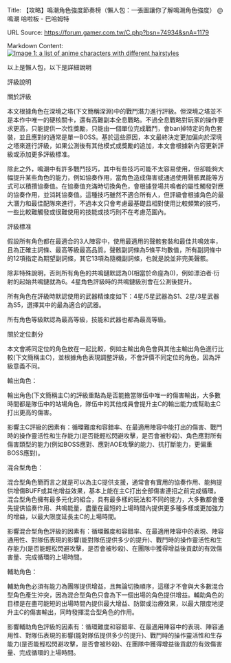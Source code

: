 Title: 【攻略】鳴潮角色強度節奏榜（懶人包：一張圖讓你了解鳴潮角色強度） @鳴潮 哈啦板 - 巴哈姆特

URL Source: https://forum.gamer.com.tw/C.php?bsn=74934&snA=1179

Markdown Content:
[![Image 1: a list of anime characters with different hairstyles](https://truth.bahamut.com.tw/s01/202405/forum/74934/f7fce086838f7e0a59eba9d0c034d85c.JPG)](https://truth.bahamut.com.tw/s01/202405/forum/74934/f7fce086838f7e0a59eba9d0c034d85c.JPG)

以上是懶人包，以下是詳細說明

評級說明

關於評級

本文根據角色在深境之塔(下文簡稱深淵)中的戰鬥潛力進行評級。但深境之塔並不是本作中唯一的硬核關卡，還有高難副本全息戰略。不過全息戰略對玩家的操作要求更高，只能提供一次性獎勵，只能由一個單位完成戰鬥，會ban掉特定的角色套裝，並且應對的通常是單一BOSS。基於這些原因，本文最終決定更加偏向於深境之塔來進行評級，如果公測後有其他模式或獎勵的追加，本文會根據新內容更新評級或添加更多評級標准。

除此之外，鳴潮中有許多戰鬥技巧，其中有些技巧可能不太容易使用，但卻能夠大幅提升某些角色的能力，例如協奏作用，當角色造成傷害或通過使用聲骸異能等方式可以積攢協奏值。在協奏值充滿時切換角色，會根據登場共鳴者的屬性觸發對應的協奏作用，並消耗協奏值。這種技巧雖然不適合所有人，但評級會根據角色的最大潛力和最佳配隊來進行，不過本文只會考慮最基礎且相對使用比較頻繁的技巧，一些比較難觸發或很難使用的技能或技巧則不在考慮范圍內。

評級標准

假設所有角色都在最適合的3人陣容中，使用最適用的聲骸套裝和最佳共鳴效率，且為正確主詞條、最高等級最高品質。聲骸副詞條為5條平均數值，所有副詞條中的12項指定為期望副詞條，其它13項為隨機副詞條，也就是說並非完美聲骸。

除非特殊說明，否則所有角色的共鳴鏈默認為0(相當於命座為0)，例如漂泊者·衍射的起始共鳴鏈就為6。4星角色評級時的共鳴鏈級別會在公測後提升。

所有角色在評級時默認使用的武器精煉度如下：4星/5星武器為S1、2星/3星武器為S5，選擇其中的最為適合的武器。

所有角色等級默認為最高等級，技能和武器也都為最高等級。

關於定位劃分

本文會將同定位的角色放在一起比較，例如主輸出角色會與其他主輸出角色進行比較(下文簡稱主C)，並根據角色表現調整評級，不會評價不同定位的角色，因為評級意義不同。

輸出角色：

輸出角色(下文簡稱主C)的評級重點為是否能擔當隊伍中唯一的傷害輸出，大多數時間都是隊伍中的站場角色，隊伍中的其他成員會提升主C的輸出能力或幫助主C打出更高的傷害。

影響主C評級的因素有：循環難度和容錯率、在最適用陣容中能打出的傷害、戰鬥時的操作靈活性和生存能力(是否能輕松閃避攻擊，是否會被秒殺)、角色應對所有傷害類型的能力(例如BOSS應對、應對AOE攻擊的能力、抗打斷能力，更偏重BOSS應對)。

混合型角色：

混合型角色簡而言之就是可以為主C提供支援，通常會有實用的協奏作用、能夠提供增傷BUFF或其他增益效果，基本上能在主C打出全部傷害連招之前完成循環。混合型角色擁有最多元化的組合，具有最多樣的玩法和不同的能力，大多數都會優先提供協奏作用、共鳴能量，盡量在最短的上場時間內提供更多種多樣或更加強力的增益，以最大限度延長主C的上場時間。

影響混合型角色評級的因素有：循環難度和容錯率、在最適用陣容中的表現、陣容通用性、對隊伍表現的影響(能對隊伍提供多少的提升)、戰鬥時的操作靈活性和生存能力(是否能輕松閃避攻擊，是否會被秒殺)、在團隊中獲得增益後貢獻的有效傷害量、完成循環的上場時間。

輔助角色：

輔助角色必須有能力為團隊提供增益，且無論切換順序，這樣才不會與大多數混合型角色產生沖突，因為混合型角色只會為下一個出場的角色提供增益。輔助角色的目標是在盡可能短的出場時間內提供最大增益、防禦或治療效果，以最大限度地提升主C的傷害輸出，同時發揮混合型角色的作用。

影響輔助角色評級的因素有：循環難度和容錯率、在最適用陣容中的表現、陣容通用性、對隊伍表現的影響(能對隊伍提供多少的提升)、戰鬥時的操作靈活性和生存能力(是否能輕松閃避攻擊，是否會被秒殺)、在團隊中獲得增益後貢獻的有效傷害量、完成循環的上場時間。
